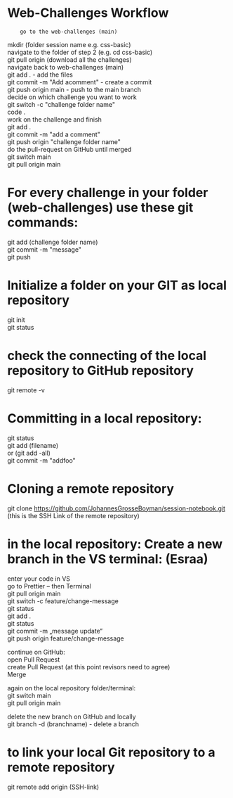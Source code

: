 # Web-Challenges Workflow
		go to the web-challenges (main)    
mkdir (folder session name e.g. css-basic)    
		navigate to the folder of step 2 (e.g. cd css-basic)        
git pull origin (download all the challenges)   
		navigate back to web-challenges (main)   
git add .  - add the files   
git commit -m "Add acomment"  - create a commit   
git push origin main - push to the main branch    
		decide on which challenge you want to work   
git switch -c "challenge folder name"   
code .    
		work on the challenge and finish   
 git add .    
 git commit -m "add a comment"   
 git push origin "challenge folder name"   
 		do the pull-request on GitHub until merged    
   git switch main    
   git pull origin main   

# For every challenge in your folder (web-challenges) use these git commands:
git add (challenge folder name)  
git commit -m "message"   
git push  

# Initialize a folder on your GIT as local repository
git init   
git status   

# check the connecting of the local repository to GitHub repository
git remote -v  

# Committing in a local repository:
git status   
git add (filename)    
or (git add -all)    
git commit -m "addfoo"    

# Cloning a remote repository
git clone https://github.com/JohannesGrosseBoyman/session-notebook.git (this is the SSH Link of the remote repository)

# in the local repository: Create a new branch in the VS terminal: (Esraa)
enter your code in VS    
go to Prettier – then Terminal   
  git pull origin main    
  git switch -c feature/change-message    
  git status   
  git add .     
  git status    
  git commit -m „message update“    
  git push origin feature/change-message    

continue on GitHub:   
	open Pull Request   
	create Pull Request (at this point revisors need to agree)   
	Merge    

again on the local repository folder/terminal:    
	git switch main   
	git pull origin main   
   
delete the new branch on GitHub and locally   
git branch -d (branchname)  - delete a branch   

# to link your local Git repository to a remote repository   
git remote add origin (SSH-link) 


